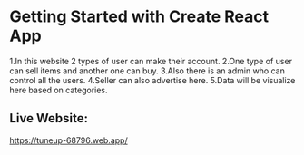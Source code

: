 # Getting Started with Create React App
1.In this website 2 types of user can make their account.
2.One type of user can sell items and another one can buy.
3.Also there is an admin who can control all the users.
4.Seller can also advertise here.
5.Data will be visualize here based on categories.

## Live Website: 
https://tuneup-68796.web.app/
